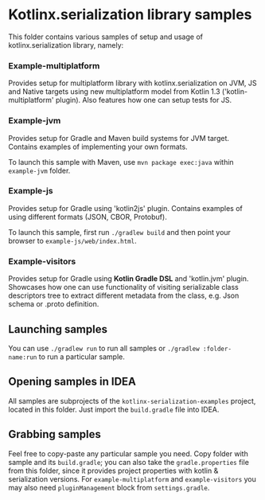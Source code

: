 # Kotlinx.serialization library samples

This folder contains various samples of setup and usage of kotlinx.serialization library, namely: 

### Example-multiplatform

Provides setup for multiplatform library with kotlinx.serialization on JVM, JS and Native targets using
new multiplatform model from Kotlin 1.3 ('kotlin-multiplatform' plugin). Also features how one can
setup tests for JS.

### Example-jvm

Provides setup for Gradle and Maven build systems for JVM target.
Contains examples of implementing your own formats.

To launch this sample with Maven, use `mvn package exec:java` within `example-jvm` folder.

### Example-js

Provides setup for Gradle using 'kotlin2js' plugin.
Contains examples of using different formats (JSON, CBOR, Protobuf).

To launch this sample, first run `./gradlew build` and then point your browser to `example-js/web/index.html`.

### Example-visitors

Provides setup for Gradle using **Kotlin Gradle DSL** and 'kotlin.jvm' plugin.
Showcases how one can use functionality of visiting serializable class descriptors tree to extract
different metadata from the class, e.g. Json schema or .proto definition.

## Launching samples

You can use `./gradlew run` to run all samples or `./gradlew :folder-name:run` to run a particular sample.

## Opening samples in IDEA

All samples are subprojects of the `kotlinx-serialization-examples` project, located in this folder. 
Just import the `build.gradle` file into IDEA.

## Grabbing samples

Feel free to copy-paste any particular sample you need.
Copy folder with sample and its `build.gradle`;
you can also take the `gradle.properties` file from this folder, since it provides project properties
with kotlin & serialization versions.
For `example-multiplatform` and `example-visitors` you may also need 
`pluginManagement` block from `settings.gradle`.

